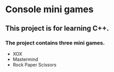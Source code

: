 # Console mini games

## This project is for learning C++. 

### The project contains three mini games.

  - XOX
  - Mastermind
  - Rock Paper Scissors
